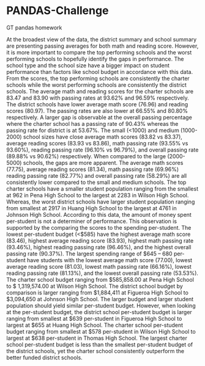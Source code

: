 # PANDAS-Challenge
GT pandas homework


At the broadest view of the data, the district summary and school summary are presenting passing averages for both math and reading score. 
However, it is more important to compare the top performing schools and the worst performing schools to hopefully identify the gaps in performance. 
The school type and the school size have a bigger impact on student performance than factors like school budget in accordance with this data. 
From the scores, the top performing schools are consistently the charter schools while the worst performing schools are consistently the district schools. 
The average math and reading scores for the charter schools are 83.47 and 83.90 with passing rates at 93.62% and 96.59% respectively. 
The district schools have lower average math score (76.96) and reading scores (80.97). 
The passing rates are also lower at 66.55% and 80.80% respectively. 
A larger gap is observable at the overall passing percentage where the charter school has a passing rate of 90.43% whereas the passing rate for district is at 53.67%. 
The small (<1000) and medium (1000-2000) school sizes have close average math scores (83.82 vs 83.37), average reading scores (83.93 vs 83.86), math passing rate (93.55% vs 93.60%), reading passing rate (96.10% vs 96.79%), and overall passing rate (89.88% vs 90.62%) respectively. 
When compared to the large (2000-5000) schools, the gaps are more apparent. The average math scores (77.75), average reading scores (81.34), math passing rate (69.96%) reading passing rate (82.77%) and overall passing rate (58.29%) are all consistently lower compared to the small and medium schools. 
The top charter schools have a smaller student population ranging from the smallest at 962 in Pena High School to the largest at 2283 in Wilson High School. 
Whereas, the worst district schools have larger student population ranging from smallest at 2917 in Huang High School to the largest at 4761 in Johnson High School. 
According to this data, the amount of money spent per-student is not a determiner of performance. 
This observation is supported by the comparing the scores to the spending per-student. 
The lowest per-student budget (<$585) have the highest average math score (83.46), highest average reading score (83.93), highest math passing rate (93.46%), highest reading passing rate (96.46%), and the highest overall passing rate (90.37%). 
The largest spending range of $645 – 680 per-student have students with the lowest average math score (77.00), lowest average reading score (81.03), lowest math passing rate (66.16%), lowest reading passing rate (81.13%), and the lowest overall passing rate (53.53%). 
The charter school budget ranging from $585,858.00 at Pena High School to $ 1,319,574.00 at Wilson High School. 
The district school budget by comparison is larger ranging from $1,884,411 at Figueroa High School to $3,094,650 at Johnson High School. 
The larger budget and larger student population should yield similar per-student budget. However, when looking at the per-student budget, the district school per-student budget is larger ranging from smallest at $639 per-student in Figueroa High School to largest at $655 at Huang High School. 
The charter school per-student budget ranging from smallest at $578 per-student in Wilson High School to largest at $638 per-student in Thomas High School. 
The largest charter school per-student budget is less than the smallest per-student budget of the district schools, yet the charter school consistently outperform the better funded district schools. 
